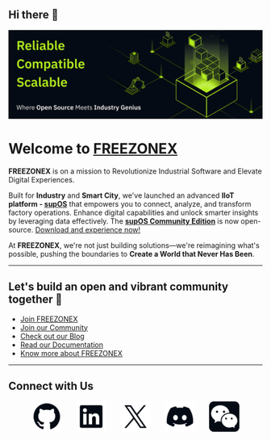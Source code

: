 ## Hi there 👋


![iamge](./profile/image.png)
<br>
# Welcome to [FREEZONEX](https://supos.ai/company/about-us)

**FREEZONEX** is on a mission to Revolutionize Industrial Software and Elevate Digital Experiences.

Built for **Industry** and **Smart City**, we've launched an advanced **IIoT platform - [supOS](https://supos.ai/product/supos)** that empowers you to connect, analyze, and transform factory operations. Enhance digital capabilities and unlock smarter insights by leveraging data effectively. The **[supOS Community Edition](https://github.com/orgs/FREEZONEX)** is now open-source. [Download and experience now!](https://github.com/orgs/FREEZONEX)

At **FREEZONEX**, we're not just building solutions—we're reimagining what's possible, pushing the boundaries to **Create a World that Never Has Been**.

---

## Let's build an open and vibrant community together 🚀

- [Join FREEZONEX](https://supos.ai/company/career)
- [Join our Community](https://discord.gg/G2zdNb52Vq)
- [Check out our Blog](https://supos.ai/blogs/menu)
- [Read our Documentation](https://suposdocs.vercel.app/)
- [Know more about FREEZONEX](https://supos.ai/)

---
## Connect with Us

<div align="center" dir="auto" >
  <a href="https://github.com/FREEZONEX"><img src="./profile/githublogo/Logo--github.svg" width="60" height="60" alt="GitHub"></a>
  <a ><img src="./profile/githublogo/emp.svg" width="20" height="1" alt="GitHub"></a>
  <a href="https://www.linkedin.com/company/91136833"><img src="./profile/githublogo/Logo--linkedin.svg" width="60" height="60" alt="LinkedIn"></a>
   <a ><img src="./profile/githublogo/emp.svg" width="20" height="1" alt="GitHub"></a>
  <a href="https://x.com/FreezoneX123"><img src="./profile/githublogo/Logo--x.svg" width="60" height="60" alt="X"></a>
   <a ><img src="./profile/githublogo/emp.svg" width="20" height="1" alt="GitHub"></a>
  <a href="https://discord.gg/G2zdNb52Vq"><img src="./profile/githublogo/Logo--discord.svg" width="60" height="60" alt="Discord"></a>
   <a ><img src="./profile/githublogo/emp.svg" width="20" height="1" alt="GitHub"></a>
  <a href="https://mp.weixin.qq.com/s/tbK1gFVWGJ_etliTDOBxtA"><img src="./profile/githublogo/Subtract.svg" width="60" height="60" alt="weichat"></a>
</div>
<br>
